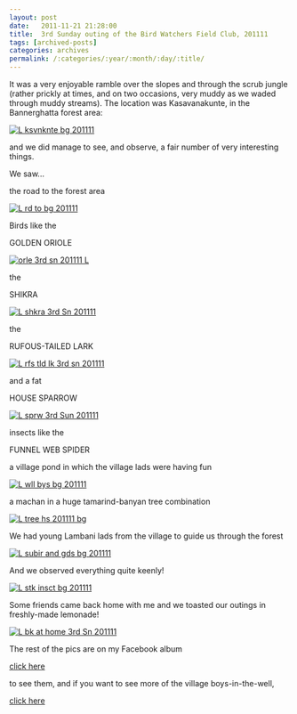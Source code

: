 ```yaml
---
layout: post
date:	2011-11-21 21:28:00
title:  3rd Sunday outing of the Bird Watchers Field Club, 201111
tags: [archived-posts]
categories: archives
permalink: /:categories/:year/:month/:day/:title/
---
```

It was a very enjoyable ramble over the slopes and through the scrub jungle (rather prickly at times, and on two occasions, very muddy as we waded through muddy streams). The location was Kasavanakunte, in the Bannerghatta forest area:


<a href="http://s1142.photobucket.com/albums/n602/Deepapctrsglr/?action=view&amp;current=IMG_2338-1.jpg" target="_blank"><img src="http://i1142.photobucket.com/albums/n602/Deepapctrsglr/IMG_2338-1.jpg" border="0" alt="L ksvnknte bg 201111"></a>


 and we did manage to see, and observe, a fair number of very interesting things.

<lj-cut text="some of the things">

We saw...

the road to the forest area

<a href="http://s1142.photobucket.com/albums/n602/Deepapctrsglr/?action=view&amp;current=IMG_2334-1.jpg" target="_blank"><img src="http://i1142.photobucket.com/albums/n602/Deepapctrsglr/IMG_2334-1.jpg" border="0" alt="L rd to bg 201111"></a>


Birds like the 

GOLDEN ORIOLE

<a href="http://s1142.photobucket.com/albums/n602/Deepapctrsglr/?action=view&amp;current=IMG_9746.jpg" target="_blank"><img src="http://i1142.photobucket.com/albums/n602/Deepapctrsglr/IMG_9746.jpg" border="0" alt="orle 3rd sn 201111 L"></a>



the 

SHIKRA

<a href="http://s1142.photobucket.com/albums/n602/Deepapctrsglr/?action=view&amp;current=IMG_9743.jpg" target="_blank"><img src="http://i1142.photobucket.com/albums/n602/Deepapctrsglr/IMG_9743.jpg" border="0" alt="L shkra 3rd Sn 201111"></a>


the

RUFOUS-TAILED LARK


<a href="http://s1142.photobucket.com/albums/n602/Deepapctrsglr/?action=view&amp;current=IMG_9737.jpg" target="_blank"><img src="http://i1142.photobucket.com/albums/n602/Deepapctrsglr/IMG_9737.jpg" border="0" alt="L rfs tld lk 3rd sn 201111"></a>


and a fat

HOUSE SPARROW


<a href="http://s1142.photobucket.com/albums/n602/Deepapctrsglr/?action=view&amp;current=IMG_9765.jpg" target="_blank"><img src="http://i1142.photobucket.com/albums/n602/Deepapctrsglr/IMG_9765.jpg" border="0" alt="L sprw 3rd Sun 201111"></a>


insects like the

FUNNEL WEB SPIDER


a village pond in which the village lads were having fun


<a href="http://s1142.photobucket.com/albums/n602/Deepapctrsglr/?action=view&amp;current=IMG_2441.jpg" target="_blank"><img src="http://i1142.photobucket.com/albums/n602/Deepapctrsglr/IMG_2441.jpg" border="0" alt="L wll bys bg 201111"></a>



a machan in a huge tamarind-banyan tree combination

<a href="http://s1142.photobucket.com/albums/n602/Deepapctrsglr/?action=view&amp;current=IMG_2461-1.jpg" target="_blank"><img src="http://i1142.photobucket.com/albums/n602/Deepapctrsglr/IMG_2461-1.jpg" border="0" alt="L tree hs 201111 bg"></a>


We had young Lambani lads from the village to guide us through the forest

<a href="http://s1142.photobucket.com/albums/n602/Deepapctrsglr/?action=view&amp;current=IMG_2383.jpg" target="_blank"><img src="http://i1142.photobucket.com/albums/n602/Deepapctrsglr/IMG_2383.jpg" border="0" alt="L subir and gds bg 201111"></a>


And we observed everything quite keenly!

<a href="http://s1142.photobucket.com/albums/n602/Deepapctrsglr/?action=view&amp;current=IMG_2418-2.jpg" target="_blank"><img src="http://i1142.photobucket.com/albums/n602/Deepapctrsglr/IMG_2418-2.jpg" border="0" alt="L stk insct bg 201111"></a>

</lj-cut>


Some friends came back home with me and we toasted our outings in freshly-made lemonade!

<a href="http://s1142.photobucket.com/albums/n602/Deepapctrsglr/?action=view&amp;current=IMG_2471.jpg" target="_blank"><img src="http://i1142.photobucket.com/albums/n602/Deepapctrsglr/IMG_2471.jpg" border="0" alt="L bk at home 3rd Sn 201111"></a>

The rest of the pics are on my Facebook album

<a href="http://www.facebook.com/media/set/?set=a.10150383028938878.366926.587058877&type=1"> click here </a>

to see them, and if you want to see more of the village boys-in-the-well, 

<a href="http://www.facebook.com/media/set/?set=a.10150382995808878.366920.587058877&type=1"> click here </a>

